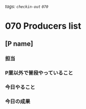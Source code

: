 ###### tags: `checkin-out` `070`

# 070 Producers list

## [P name]

### 担当

### P業以外で普段やっていること

### 今日やること

### 今日の成果
